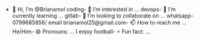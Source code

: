- 👋 Hi, I’m @Brianamol
coding- 👀 I’m interested in ...
devops- 🌱 I’m currently learning ...
gitlab- 💞️ I’m looking to collaborate on ...
whatsapp-0799685856/ email brianamol25@gmail.com- 📫 How to reach me ...
He/Him- 😄 Pronouns: ...
I enjoy football- ⚡ Fun fact: ...

<!---
Brianamol/Brianamol is a ✨ special ✨ repository because its `README.md` (this file) appears on your GitHub profile.
You can click the Preview link to take a look at your changes.
--->
